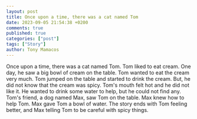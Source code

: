 ```yaml
---
layout: post
title: Once upon a time, there was a cat named Tom
date: 2023-09-05 21:54:38 +0200
comments: true
published: true
categories: ["post"]
tags: ["Story"]
author: Tony Mamacos
---
```

Once upon a time, there was a cat named Tom. Tom liked to eat cream. One day, he saw a big bowl of cream on the table. Tom wanted to eat the cream very much.
Tom jumped on the table and started to drink the cream. But, he did not know that the cream was spicy. Tom's mouth felt hot and he did not like it. He wanted to drink some water to help, but he could not find any.
Tom's friend, a dog named Max, saw Tom on the table. Max knew how to help Tom. Max gave Tom a bowl of water. The story ends with Tom feeling better, and Max telling Tom to be careful with spicy things.

